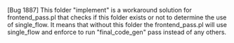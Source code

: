 [Bug 1887]
This folder "implement" is a workaround solution for frontend_pass.pl that checks
if this folder exists or not to determine the use of single_flow.
It means that without this folder the frontend_pass.pl will use single_flow and
enforce to run "final_code_gen" pass instead of any others.
